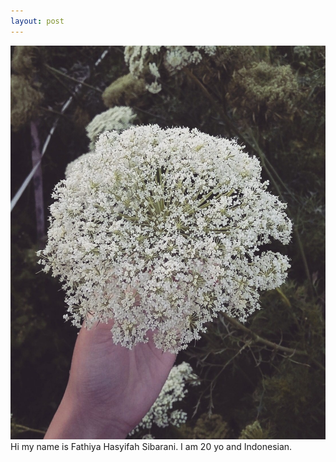 ```yaml
---
layout: post
---
```

<img src="/images/bunga.jpg" class="fit image"> Hi my name is Fathiya Hasyifah Sibarani. I am 20 yo and Indonesian.
